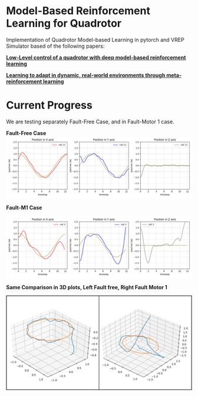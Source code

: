 # Model-Based Reinforcement Learning for Quadrotor

Implementation of Quadrotor Model-based Learning in pytorch and VREP Simulator based of the following papers: 

[**Low-Level control of a quadrotor with deep model-based reinforcement learning**](https://ieeexplore.ieee.org/abstract/document/8769882)

[**Learning to adapt in dynamic, real-world environments through meta-reinforcement learning**](https://arxiv.org/abs/1803.11347)

# Current Progress
We are testing separately Fault-Free Case, and in Fault-Motor 1 case.

**Fault-Free Case**
![Fault-Free Case](./showimages/_circle_traj_faultfree_s36_r6_p11_otime.png)

**Fault-M1 Case** 

![Fault-M1 Case](./showimages/_circle_traj_fault_s15r13p3_otime.png)

**Same Comparison in 3D plots, Left Fault free, Right Fault Motor 1**

![3D Trajectories](./showimages/_circle_ffree_vs_f.jpg)